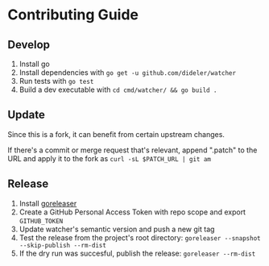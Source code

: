 # Contributing Guide

## Develop

1. Install go
1. Install dependencies with `go get -u github.com/dideler/watcher`
1. Run tests with `go test`
1. Build a dev executable with `cd cmd/watcher/ && go build .`

## Update

Since this is a fork, it can benefit from certain upstream changes.

If there's a commit or merge request that's relevant, append ".patch" to the URL
and apply it to the fork as `curl -sL $PATCH_URL | git am`

## Release

1. Install [goreleaser](https://github.com/goreleaser/goreleaser)
1. Create a GitHub Personal Access Token with repo scope and export `GITHUB_TOKEN` 
1. Update watcher's semantic version and push a new git tag
1. Test the release from the project's root directory: `goreleaser --snapshot --skip-publish --rm-dist`
1. If the dry run was succesful, publish the release: `goreleaser --rm-dist`
